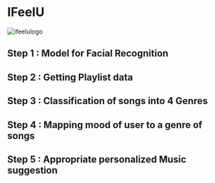 # IFeelU
![ifeelulogo](https://user-images.githubusercontent.com/54071144/114262903-1650be80-9a00-11eb-990a-c79848b55807.png)

## Step 1 : Model for Facial Recognition
## Step 2 : Getting Playlist data
## Step 3 : Classification of songs into 4 Genres
## Step 4 : Mapping mood of user to a genre of songs
## Step 5 : Appropriate personalized Music suggestion
